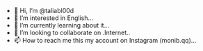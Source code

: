 - 👋 Hi, I’m @taliabl00d
- 👀 I’m interested in English...
- 🌱 I’m currently learning about it...
- 💞️ I’m looking to collaborate on .Internet..
- 📫 How to reach me this my account
     on Instagram (monib.qq)...

<!---
taliabl00d/taliabl00d is a ✨ special ✨ repository because its `README.md` (this file) appears on your GitHub profile.
You can click the Preview link to take a look at your changes.
--->
